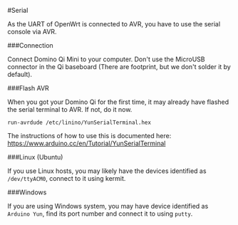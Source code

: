 #Serial

As the UART of OpenWrt is connected to AVR, you have to use the serial console via AVR.

###Connection

Connect Domino Qi Mini to your computer. Don't use the MicroUSB connector in the Qi baseboard (There are footprint, but we don't solder it by default).

###Flash AVR

When you got your Domino Qi for the first time, it may already have flashed the serial terminal to AVR. If not, do it now.

```
run-avrdude /etc/linino/YunSerialTerminal.hex
```
The instructions of how to use this is documented here: https://www.arduino.cc/en/Tutorial/YunSerialTerminal

###Linux (Ubuntu)

If you use Linux hosts, you may likely have the devices identified as `/dev/ttyACM0`, connect to it using kermit.  

###Windows

If you are using Windows system, you may have device identified as `Arduino Yun`, find its port number and connect it to using `putty`.

